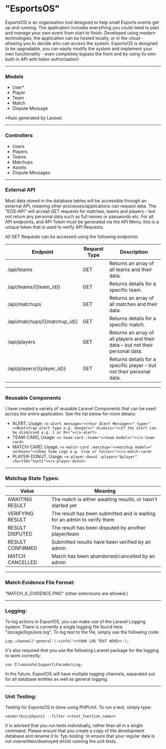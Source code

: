 # "EsportsOS"
EsportsOS is an organisation tool designed to help small Esports events get up and running. The application includes everything you could need to plan and manage your own event from start to finish. Developed using modern technologies, the application can be hosted locally, or in the cloud - allowing you to decide who can access the system. EsportsOS is designed to be upgradable, you can easily modify the system and implement your own functionality - even completely bypass the front end by using its own built-in API with token authorisation!

<hr>

### Models
* User*
* Player
* Team
* Match
* Dispute Message

*Auto generated by Laravel.

<hr>

### Controllers
* Users
* Players
* Teams
* Matchups
* Assets
* Dispute Messages

<hr>

### External API

Most data stored in the database tables will be accessible through an external API, meaning other processes/applications can request data. The &quot;EOS-API&quot; will accept GET requests for matches, teams and players – but not return any personal data such as full names or passwords etc. For all API endpoints, and API Token must be generated via the API Menu, this is a unique token that is used to verify API Requests.

All GET Requests can be accessed using the following endpoints:

| Endpoint | Request Type | Description |
| --- | --- | --- |
| /api/teams | GET | Returns an array of all teams and their data. |
| /api/teams/{{team\_id}} | GET | Returns details for a specific team. |
| /api/matchups | GET | Returns an array of all matches and their data. |
| /api/matchups/{{matchup\_id}} | GET | Returns details for a specific match. |
| /api/players | GET | Returns an array of all players and their data – but not their personal data. |
| /api/players/{{player\_id}} | GET | Returns details for a specific player – but not their personal data. |

<hr>

### Reusable Components

I have created a variety of reusable Laravel Components that can be used across the entire application. See the list below for more details:

* ALERT, Usage: ```<x-alert message="<<Your Alert Message>>" type="<<Bootstrap alert type e.g. danger>>" dismiss="<<If the alert can be dismissed e.g. 1 or 0>>"></x-alert>``` 
* TEAM-CARD, Usage: ```<x-team-card :team="<<team model>>"></x-team-card>```  
* MATCH-CARD, Usage: ```<x-match-card :matchup="<<matchup model>>" verbose="<<Show Team Logs e.g. true or false>>"></x-match-card>```
* PLAYER-DONUT, Usage: ```<x-player-donut :player="$player" chartID="test1"></x-player-donut>```   

<hr>

### Matchup State Types:
| Value | Meaning |
| --- | --- |
| AWAITING RESULT | The match is either awaiting results, or hasn't started yet |
| VERIFYING RESULT | The result has been submitted and is waiting for an admin to verify them |
| RESULT DISPUTED | The result has been disputed by another player/team |
| RESULT CONFIRMED | Submitted results have been verified by an admin |
| MATCH CANCELLED | Match has been abandoned/cancelled by an admin |


<hr>

### Match Evidence File Format:
"MATCH_X_EVIDENCE.PNG" (other extensions are allowed.)

<hr>

### Logging:
To log actions in EsportOS, you can make use of the Laravel Logging system. There is currently a single logging file found here "storage/logs/eos.log". To log text to the file, simply use the following code:

```Log::channel('general')->info('<<YOUR LOG TEXT HERE>>');```

It's also required that you use the following Laravel package for the logging to work correctly:

```use Illuminate\Support\Facades\Log;```

In the future, EsportOS will have multiple logging channels, separated out for all database entities as well as general logging.

<hr>

### Unit Testing:

Testing for EsportsOS is done using PHPUnit. To run a test, simply type:

```vendor/bin/phpunit --filter <<test_function_name>>```

It is advised that you run tests individually, rather than all in a single command. Please ensure that you create a copy of the development database and rename it to 'fyp-testing' to ensure that your regular data is not overwritten/destroyed whilst running the unit tests.
